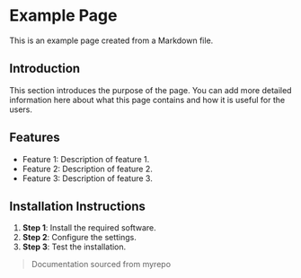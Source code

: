 <!-- Space: ENG --> 
<!-- Parent: Infrastructure and Operations -->
<!-- Parent: Hygiene - install Agents -->



# Example Page

This is an example page created from a Markdown file.

## Introduction

This section introduces the purpose of the page. You can add more detailed information here about what this page contains and how it is useful for the users.

## Features

- Feature 1: Description of feature 1.
- Feature 2: Description of feature 2.
- Feature 3: Description of feature 3.

## Installation Instructions

1. **Step 1**: Install the required software.
2. **Step 2**: Configure the settings.
3. **Step 3**: Test the installation.

> Documentation sourced from myrepo
